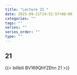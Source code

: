 ```yaml
---
title: "Lecture 21 "
date: 2025-09-21T14:52:57+08:00
categories: ""
tags: ""
series: ""
series_order: ""
type: ""
---
```


## 21 

{{< bilibili BV169QhYZEhn 21 >}}


